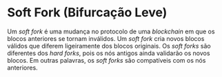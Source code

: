 # Soft Fork (Bifurcação Leve)

Um _soft fork_ é uma mudança no protocolo de uma _blockchain_ em que os blocos anteriores se tornam inválidos. Um _soft fork_ cria novos blocos válidos que diferem ligeiramente dos blocos originais. Os _soft forks_ são diferentes dos _hard forks_, pois os nós antigos ainda validarão os novos blocos. Em outras palavras, os _soft forks_ são compatíveis com os nós anteriores.
